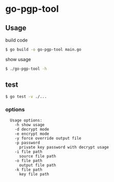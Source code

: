 # go-pgp-tool

## Usage
build code
```bash
$ go build -o go-pgp-tool main.go
```
show usage
```bash
$ ./go-pgp-tool -h
```

## test
```bash
$ go test -v ./...
```

### options
```
  Usage options:
    -h show usage
    -d decrypt mode
    -e encrypt mode
    -y force override output file
    -p password
      private key password with decrypt usage
    -i file path
      source file path
    -o file path
      output file path
    -k file path
      key file path
```